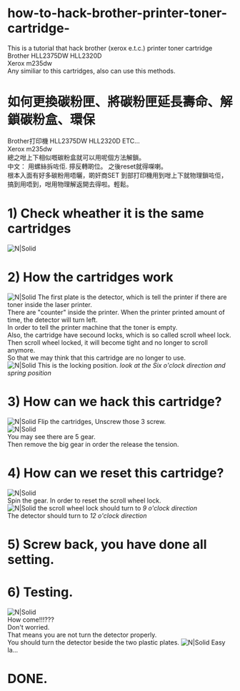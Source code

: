 # how-to-hack-brother-printer-toner-cartridge-
This is a tutorial that hack brother (xerox e.t.c.) printer toner cartridge  
Brother HLL2375DW HLL2320D  
Xerox m235dw  
Any similiar to this cartridges, also can use this methods.  
# 如何更換碳粉匣、將碳粉匣延長壽命、解鎖碳粉盒、環保  
Brother打印機 HLL2375DW HLL2320D ETC...  
Xerox m235dw  
總之咁上下相似嘅碳粉盒就可以用呢個方法解鎖。  
中文： 用螺絲拆咗佢. 擰反轉啲位。 之後reset就得㗎喇。  
根本入面有好多碳粉用唔曬，啲奸商SET 到部打印機用到咁上下就物理鎖咗佢，搞到用唔到，咁用物理解返開去得啦。輕鬆。  

# 1) Check wheather it is the same cartridges  
![N|Solid](https://github.com/umzr/how-to-hack-brother-printer-toner-cartridge-/blob/main/hackprinter/20201204_212038.jpg )  

 # 2) How the cartridges work
![N|Solid](https://github.com/umzr/how-to-hack-brother-printer-toner-cartridge-/blob/main/hackprinter/20201204_212201.jpg?raw=true ) 
The first plate is the detector, which is tell the printer if there are toner inside the laser printer.  
There are "counter" inside the printer. When the printer printed amount of time, the detector will turn left.  
In order to tell the printer machine that the toner is empty.  
Also, the cartridge have secound locks, which is so called scroll wheel lock.  
Then scroll wheel locked, it will become tight and no longer to scroll anymore.  
So that we may think that this cartridge are no longer to use.  
![N|Solid](https://github.com/umzr/how-to-hack-brother-printer-toner-cartridge-/blob/main/hackprinter/20201204_212321.jpg?raw=true) 
This is the locking position. *look at the Six o'clock direction and spring position*  
# 3) How can we hack this cartridge?  
![N|Solid](https://github.com/umzr/how-to-hack-brother-printer-toner-cartridge-/blob/main/hackprinter/20201204_212804.jpg?raw=true) 
Flip the cartridges, Unscrew those 3 screw.  
![N|Solid](https://github.com/umzr/how-to-hack-brother-printer-toner-cartridge-/blob/main/hackprinter/20201204_212824.jpg?raw=true)  
You may see there are 5 gear.  
Then remove the big gear in order the release the tension.  
# 4) How can we reset this cartridge?  
![N|Solid](https://github.com/umzr/how-to-hack-brother-printer-toner-cartridge-/blob/main/hackprinter/20201204_212839.jpg?raw=true)  
Spin the gear. In order to reset the scroll wheel lock.    
![N|Solid](https://github.com/umzr/how-to-hack-brother-printer-toner-cartridge-/blob/main/hackprinter/20201204_214115.jpg?raw=true) 
the scroll wheel lock should turn to *9 o'clock direction*  
The detector should turn to *12 o'clock direction*  

# 5) Screw back, you have done all setting.  
# 6) Testing.  
![N|Solid](https://github.com/umzr/how-to-hack-brother-printer-toner-cartridge-/blob/main/hackprinter/20201204_214106.jpg?raw=true)  
How come!!!???  
Don't worried.  
That means you are not turn the detector properly.  
You should turn the detector beside the two plastic plates.
![N|Solid](https://github.com/umzr/how-to-hack-brother-printer-toner-cartridge-/blob/main/hackprinter/20201204_215532ffff.jpg?raw=true) 
Easy la...  
# DONE. 
